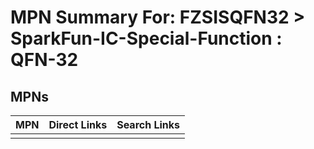 



# MPN Summary For: FZSISQFN32 > SparkFun-IC-Special-Function : QFN-32

## MPNs
  

|MPN|Direct Links|Search Links|
| :--- | :--- | :--- |
||||
